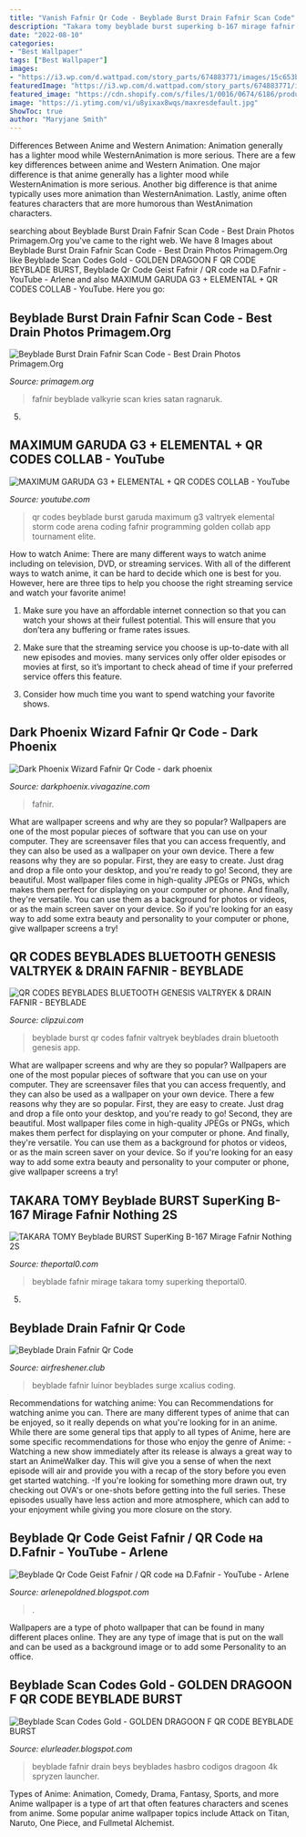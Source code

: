 ```yaml
---
title: "Vanish Fafnir Qr Code - Beyblade Burst Drain Fafnir Scan Code"
description: "Takara tomy beyblade burst superking b-167 mirage fafnir nothing 2s"
date: "2022-08-10"
categories:
- "Best Wallpaper"
tags: ["Best Wallpaper"]
images:
- "https://i3.wp.com/d.wattpad.com/story_parts/674883771/images/15c653bc6ab6855f120761566335.jpg"
featuredImage: "https://i3.wp.com/d.wattpad.com/story_parts/674883771/images/15c653bc6ab6855f120761566335.jpg"
featured_image: "https://cdn.shopify.com/s/files/1/0016/0674/6186/products/B1672_1200x1200.jpg?v=1590844229"
image: "https://i.ytimg.com/vi/u8yixax8wqs/maxresdefault.jpg"
ShowToc: true
author: "Maryjane Smith"
---
```



Differences Between Anime and Western Animation: Animation generally has a lighter mood while WesternAnimation is more serious.
There are a few key differences between anime and Western Animation. One major difference is that anime generally has a lighter mood while WesternAnimation is more serious. Another big difference is that anime typically uses more animation than WesternAnimation. Lastly, anime often features characters that are more humorous than WestAnimation characters.

	

		
searching about Beyblade Burst Drain Fafnir Scan Code - Best Drain Photos Primagem.Org you've came to the right web. We have 8 Images about Beyblade Burst Drain Fafnir Scan Code - Best Drain Photos Primagem.Org like Beyblade Scan Codes Gold - GOLDEN DRAGOON F QR CODE BEYBLADE BURST, Beyblade Qr Code Geist Fafnir / QR code на D.Fafnir - YouTube - Arlene and also MAXIMUM GARUDA G3 + ELEMENTAL + QR CODES COLLAB - YouTube. Here you go:
		
    
## Beyblade Burst Drain Fafnir Scan Code - Best Drain Photos Primagem.Org

<img loading=lazy src="https://pm1.narvii.com/6663/5685c0d43a5462d69429077e90d23450ba1083fc_hq.jpg" onerror="this.onerror=null;this.src='https://tse4.mm.bing.net/th?id=OIP.7qOzo-W7_RQ5_Bw1wWnFoAAAAA&amp;pid=15.1';" alt="Beyblade Burst Drain Fafnir Scan Code - Best Drain Photos Primagem.Org">

_Source: primagem.org_

>fafnir beyblade valkyrie scan kries satan ragnaruk. 

	

5.

    
## MAXIMUM GARUDA G3 + ELEMENTAL + QR CODES COLLAB - YouTube

<img loading=lazy src="https://i.ytimg.com/vi/u8yixax8wqs/maxresdefault.jpg" onerror="this.onerror=null;this.src='https://tse3.mm.bing.net/th?id=OIP.QZa8X4-BDpdJL59PfEarKwHaEK&amp;pid=15.1';" alt="MAXIMUM GARUDA G3 + ELEMENTAL + QR CODES COLLAB - YouTube">

_Source: youtube.com_

>qr codes beyblade burst garuda maximum g3 valtryek elemental storm code arena coding fafnir programming golden collab app tournament elite. 

	

How to watch Anime: There are many different ways to watch anime including on television, DVD, or streaming services.
With all of the different ways to watch anime, it can be hard to decide which one is best for you. However, here are three tips to help you choose the right streaming service and watch your favorite anime!
1. Make sure you have an affordable internet connection so that you can watch your shows at their fullest potential. This will ensure that you don’tera any buffering or frame rates issues.

2. Make sure that the streaming service you choose is up-to-date with all new episodes and movies. many services only offer older episodes or movies at first, so it’s important to check ahead of time if your preferred service offers this feature.

3. Consider how much time you want to spend watching your favorite shows.

    
## Dark Phoenix Wizard Fafnir Qr Code - Dark Phoenix

<img loading=lazy src="https://i.ytimg.com/vi/U5TD6HjlZ4Y/maxresdefault.jpg" onerror="this.onerror=null;this.src='https://tse4.mm.bing.net/th?id=OIP.CwFqk3kgM10Ri__6o4QT0gHaEK&amp;pid=15.1';" alt="Dark Phoenix Wizard Fafnir Qr Code - dark phoenix">

_Source: darkphoenix.vivagazine.com_

>fafnir. 

	

What are wallpaper screens and why are they so popular?
Wallpapers are one of the most popular pieces of software that you can use on your computer. They are screensaver files that you can access frequently, and they can also be used as a wallpaper on your own device. There a few reasons why they are so popular. First, they are easy to create. Just drag and drop a file onto your desktop, and you're ready to go! Second, they are beautiful. Most wallpaper files come in high-quality JPEGs or PNGs, which makes them perfect for displaying on your computer or phone. And finally, they're versatile. You can use them as a background for photos or videos, or as the main screen saver on your device. So if you're looking for an easy way to add some extra beauty and personality to your computer or phone, give wallpaper screens a try!

    
## QR CODES BEYBLADES BLUETOOTH GENESIS VALTRYEK &amp; DRAIN FAFNIR - BEYBLADE

<img loading=lazy src="https://i.ytimg.com/vi/GLszrNzQ7RI/sddefault.jpg" onerror="this.onerror=null;this.src='https://tse2.mm.bing.net/th?id=OIP.nXCh3wyPy6vpTmORCsHRRwHaFj&amp;pid=15.1';" alt="QR CODES BEYBLADES BLUETOOTH GENESIS VALTRYEK &amp; DRAIN FAFNIR - BEYBLADE">

_Source: clipzui.com_

>beyblade burst qr codes fafnir valtryek beyblades drain bluetooth genesis app. 

	

What are wallpaper screens and why are they so popular?
Wallpapers are one of the most popular pieces of software that you can use on your computer. They are screensaver files that you can access frequently, and they can also be used as a wallpaper on your own device. There a few reasons why they are so popular. First, they are easy to create. Just drag and drop a file onto your desktop, and you're ready to go! Second, they are beautiful. Most wallpaper files come in high-quality JPEGs or PNGs, which makes them perfect for displaying on your computer or phone. And finally, they're versatile. You can use them as a background for photos or videos, or as the main screen saver on your device. So if you're looking for an easy way to add some extra beauty and personality to your computer or phone, give wallpaper screens a try!

    
## TAKARA TOMY Beyblade BURST SuperKing B-167 Mirage Fafnir Nothing 2S

<img loading=lazy src="https://cdn.shopify.com/s/files/1/0016/0674/6186/products/B1672_1200x1200.jpg?v=1590844229" onerror="this.onerror=null;this.src='https://tse4.mm.bing.net/th?id=OIP.OmUzf1GIHioOI-7H0oRGpwHaFj&amp;pid=15.1';" alt="TAKARA TOMY Beyblade BURST SuperKing B-167 Mirage Fafnir Nothing 2S">

_Source: theportal0.com_

>beyblade fafnir mirage takara tomy superking theportal0. 

	

5.

    
## Beyblade Drain Fafnir Qr Code

<img loading=lazy src="https://i3.wp.com/d.wattpad.com/story_parts/674883771/images/15c653bc6ab6855f120761566335.jpg" onerror="this.onerror=null;this.src='https://tse2.mm.bing.net/th?id=OIP.N_pn-RSQ_2Eh0e-U87PTXAHaJ4&amp;pid=15.1';" alt="Beyblade Drain Fafnir Qr Code">

_Source: airfreshener.club_

>beyblade fafnir luinor beyblades surge xcalius coding. 

	

Recommendations for watching anime: You can
Recommendations for watching anime you can. There are many different types of anime that can be enjoyed, so it really depends on what you're looking for in an anime. While there are some general tips that apply to all types of Anime, here are some specific recommendations for those who enjoy the genre of Anime: 
-Watching a new show immediately after its release is always a great way to start an AnimeWalker day. This will give you a sense of when the next episode will air and provide you with a recap of the story before you even get started watching. 
-If you're looking for something more drawn out, try checking out OVA's or one-shots before getting into the full series. These episodes usually have less action and more atmosphere, which can add to your enjoyment while giving you more closure on the story.

    
## Beyblade Qr Code Geist Fafnir / QR Code на D.Fafnir - YouTube - Arlene

<img loading=lazy src="https://lh5.googleusercontent.com/proxy/5mJqhLTAmgd--MvptYA_E5BCYBnslBPcUJz28JzhnvvkFfk5fOPknPz9aeTsN0MjZU3YxFNBz4xmIFX7c9C3USstE-QSDgIIueivQ2bD=w1200-h630-p-k-no-nu" onerror="this.onerror=null;this.src='https://tse4.mm.bing.net/th?id=OIP.Igqo8r61sKxRDZePxiFt8QAAAA&amp;pid=15.1';" alt="Beyblade Qr Code Geist Fafnir / QR code на D.Fafnir - YouTube - Arlene">

_Source: arlenepoldned.blogspot.com_

>. 

	



Wallpapers are a type of photo wallpaper that can be found in many different places online. They are any type of image that is put on the wall and can be used as a background image or to add some Personality to an office.

    
## Beyblade Scan Codes Gold - GOLDEN DRAGOON F QR CODE BEYBLADE BURST

<img loading=lazy src="https://lh3.googleusercontent.com/proxy/ApRz150OtClWjMof3cEXXEvRqhiNbLk5KwhRZ-DiA9n2mNJEViFMuSLTqg0FnFkBBv1iqw1ZLJXAyOMih9zQfwA_iRNY36biPhnzFfOVOc_QJRXzDlw797-7eI3tIAudcocm5SAjLftDVHBK=w1200-h630-p-k-no-nu" onerror="this.onerror=null;this.src='https://tse3.mm.bing.net/th?id=OIP.k8hNXvvnFzBqvFM2WjF-5AHaEK&amp;pid=15.1';" alt="Beyblade Scan Codes Gold - GOLDEN DRAGOON F QR CODE BEYBLADE BURST">

_Source: elurleader.blogspot.com_

>beyblade fafnir drain beys beyblades hasbro codigos dragoon 4k spryzen launcher. 

	

Types of Anime: Animation, Comedy, Drama, Fantasy, Sports, and more
Anime wallpaper is a type of art that often features characters and scenes from anime. Some popular anime wallpaper topics include Attack on Titan, Naruto, One Piece, and Fullmetal Alchemist.

